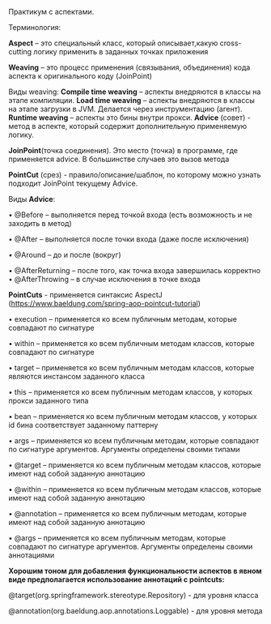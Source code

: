 Практикум с аспектами. 

Терминология:


**Aspect** – это специальный класс, который описывает,какую cross-cutting логику применить в заданных точках приложения


**Weaving** – это процесс применения (связывания, объединения) кода аспекта к оригинального коду (JoinPoint)


Виды weaving:
**Compile time weaving** – аспекты внедряются в классы на этапе компиляции. 
**Load time weaving** – аспекты внедряются в классы
на этапе загрузки в JVM. Делается через инструментацию (агент). **Runtime weaving** – аспекты это бины внутри прокси.
**Advice** (совет) - метод в аспекте, который содержит дополнительную применяемую логику.


**JoinPoint**(точка соединения). Это место (точка) в программе, где применяется advice. В большинстве случаев это вызов
метода


**PointCut** (срез) - правило/описание/шаблон, по которому можно узнать подходит JoinPoint текущему Advice.

Виды **Advice**:

• @Before – выполняется перед точкой входа (есть возможность и не заходить в метод)

• @After – выполняется после точки входа (даже после исключения)

• @Around – до и после (вокруг)

• @AfterReturning – после того, как точка входа завершилась корректно • @AfterThrowing – в случае исключения в точке
входа

**PointCuts** - применяется синтаксис AspectJ (https://www.baeldung.com/spring-aop-pointcut-tutorial)

• execution – применяется ко всем публичным методам, которые совпадают по сигнатуре 

• within – применяется ко всем
публичным методам классов, которые совпадают по сигнатуре 

• target – применяется ко всем публичным методам классов,
которые являются инстансом заданного класса 

• this – применяется ко всем публичным методам классов, у которых прокси
заданного типа 

• bean – применяется ко всем публичным методам классов, у которых id бина соответствует заданному
паттерну 

• args – применяется ко всем публичным методам, которые совпадают по сигнатуре аргументов. Аргументы определены
своими типами 

• @target – применяется ко всем публичным методам классов, которые имеют над собой заданную аннотацию 

• @within – применяется ко всем публичным методам классов, которые имеют над собой заданную аннотацию 

• @annotation – применяется ко всем публичным методам, которые имеют над собой заданную аннотацию 

• @args – применяется ко всем публичным методам, которые совпадают по сигнатуре аргументов. Аргументы определены своими аннотациями

**Хорошим тоном для добавления функциональности аспектов в явном виде предполагается использование аннотаций с pointcuts:**

@target(org.springframework.stereotype.Repository) - для уровня класса 

@annotation(org.baeldung.aop.annotations.Loggable) - для уровня метода
